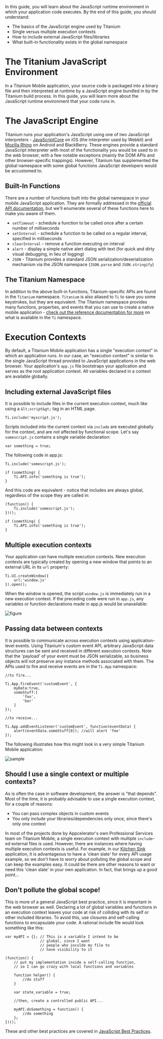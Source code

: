 <summary>
In this guide, you will learn about the JavaScript runtime environment in which your application code executes.
By the end of this guide, you should understand:

* The basics of the JavaScript engine used by Titanium
* Single versus multiple execution contexts
* How to include external JavaScript files/libraries
* What built-in functionality exists in the global namespace

</summary>

# The Titanium JavaScript Environment

In a Titanium Mobile application, your source code is packaged into a binary file and then interpreted at runtime by a JavaScript
engine bundled in by the Titanium build process.  In this guide, you will learn more about the JavaScript runtime environment that
your code runs in.

# The JavaScript Engine

Titanium runs your application's JavaScript using one of two JavaScript interpreters - [JavaScriptCore](http://webkit.org/projects/javascript/) 
on iOS (the interpreter used by Webkit) and [Mozilla Rhino](http://www.mozilla.org/rhino/) on Android and BlackBerry.  These engines
provide a standard JavaScript interpreter with most of the functionality you would be used to in the web browser, with a few notable
exceptions (mainly the DOM APIs and other browser-specific trappings).  However, Titanium has supplemented the global namespace with
some global functions JavaScript developers would be accustomed to.

## Built-In Functions

There are a number of functions built into the global namespace in your mobile JavaScript application.  They are formally addressed
in the [official API documentation](http://developer.appcelerator.com/apidoc/mobile/latest), but we'll enumerate several of these
functions here to make you aware of them.

* `setTimeout` - schedule a function to be called once after a certain number of milliseconds
* `setInterval` - schedule a function to be called on a regular interval, specified in milliseconds
* `clearInterval` - remove a function executing on interval
* `alert` - display a simple native alert dialog with text (for quick and dirty visual debugging, in lieu of logging)
* `JSON` - Titanium provides a standard JSON serialization/deserialization mechanism via the JSON namespace (`JSON.parse` and `JSON.stringify`)

## The Titanium Namespace

In addition to the above built-in functions, Titanium-specific APIs are found in the `Titanium` namespace.  `Titanium` is also
aliased to `Ti` to save you some keystrokes, but they are equivalent.  The Titanium namespace provides many functions, properties,
and events that you can use to create a native mobile application - 
[check out the reference documentation for more](http://developer.appcelerator.com/apidoc/mobile/latest) on what is available in the
`Ti` namespace.

# Execution Contexts

By default, a Titanium Mobile application has a single "execution context" in which an application runs.  In our case, an 
"execution context" is similar to the single JavaScript thread provided to JavaScript applications in the web browser.  Your 
application's `app.js` file bootstraps your application and serves as the root application context.  All variables declared in a context 
are available globally.  

## Including external JavaScript files

It is possible to include files in the current execution context, much like using a `&lt;script&gt;` tag in an HTML page.

	Ti.include('myscript.js');
	
Scripts included into the current context via `include` are executed globally for the context, and are not affected by functional
scope.  Let's say `somescript.js` contains a single variable declaration:

	var something = true;
	
The following code in app.js:

	Ti.include('somescript.js');
	
	if (something) {
		Ti.API.info('something is true');
	}

And this code are equivalent - notice that includes are always global, regardless of the scope they are called in:

	(function() {
		Ti.include('somescript.js');
	})();
	
	if (something) {
		Ti.API.info('something is true');
	}


## Multiple execution contexts

Your application can have multiple execution contexts.  New execution contexts are typically created by opening a new window
that points to an external URL in its `url` property:

	Ti.UI.createWindow({
		url:'window.js'
	}).open();
	
When the window is opened, the script `window.js` is immediately run in a new execution context. If the preceding code were 
run in `app.js`, any variables or function declarations made in app.js would be unavailable:

![figure](http://img.skitch.com/20101130-kr7b3bqhd5e3suepfiag38991k.png)

## Passing data between contexts

It is possible to communicate across execution contexts using application-level events.  Using Titanium's custom event
API, arbitrary JavaScript data structures can be sent and received in different execution contexts.  Note that the
'payload' of your event must be JSON serializable, so business objects will not preserve any instance methods associated
with them.  The APIs used to fire and receive events are in the `Ti.App` namespace:

	//to fire...
	
	Ti.App.fireEvent('customEvent', {
		myData:true,
		someStuff:[
			'foo',
			'bar'
		]
	});
	
	//to receive...
	
	Ti.App.addEventListener('customEvent', function(eventData) {
		alert(eventData.someStuff[0]); //will alert 'foo'
	});

The following illustrates how this might look in a very simple Titanium Mobile application:

![sample](http://img.skitch.com/20101130-kcryuu56sbk5uryfstjd9bf2n2.png)

## Should I use a single context or multiple contexts?

As is often the case in software development, the answer is "that depends".  Most of the time, it is probably advisable to use a
single execution context, for a couple of reasons:

* You can pass complex objects in custom events
* You only include your libraries/dependencies only once, since there's only one context

In most of the projects done by Appcelerator's own Professional Services team on Titanium Mobile, a single execution context with
multiple `include`-ed external files is used.  However, there are instances where having multiple execution contexts is useful.  For
example, in our [Kitchen Sink](http://github.com/appcelerator/KitchenSink) application, it is advantageous to have a 'clean slate'
for every API usage example, so we don't have to worry about polluting the global scope and can keep the examples easy.  It could be 
there are other reasons to want or need this 'clean slate' in your own application.  In fact, that brings up a good point...

## Don't pollute the global scope!

This is more of a general JavaScript best practice, since it is important in the web browser as well.  Declaring a lot of global
variables and functions in an execution context leaves your code at risk of colliding with its self or other included libraries.
To avoid this, use closures and self-calling functions to encapsulate your code.  A rational include file would look something
like this:

	var myAPI = {}; // This is a variable I intend to be 
					// global, since I want
					// people who inculde my file to 
					// have visibility to it
	
	(function() {
		// put my implementation inside a self-calling function,
		// so I can go crazy with local functions and variables
		
		function helper() {
			//do stuff
		}
		
		var state_variable = true;
		
		//then, create a controlled public API...
		
		myAPI.doSomething = function() {
			//do something
		};
	})();
	
These and other best practices are covered in [JavaScript Best Practices](javascript_best_practices.html).